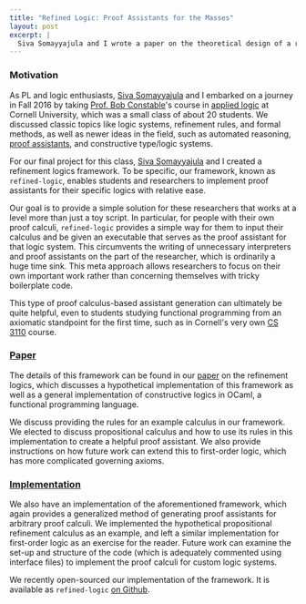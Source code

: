 ```yaml
---
title: "Refined Logic: Proof Assistants for the Masses"
layout: post
excerpt: |
  Siva Somayyajula and I wrote a paper on the theoretical design of a refinement logics proof assistant for our final project in Prof. Bob Constable's undergraduate applied logic class (CS 4860) at Cornell University. We also implemented such an assistant by following our design. We hope that our assistant makes it easier for students and researchers alike to work with proof assistants based on custom proof calculi by generating executables.
---
```


### Motivation

As PL and logic enthusiasts, [Siva Somayyajula][siva] and I embarked on a journey in Fall 2016 by taking [Prof. Bob Constable][constable]'s course in [applied logic][] at Cornell University, which was a small class of about 20 students. We discussed classic topics like logic systems, refinement rules, and formal methods, as well as newer ideas in the field, such as automated reasoning, [proof assistants][nuprl], and constructive type/logic systems.

For our final project for this class, [Siva Somayyajula][siva] and I created a refinement logics framework. To be specific, our framework, known as `refined-logic`, enables students and researchers to implement proof assistants for their specific logics with relative ease.

Our goal is to provide a simple solution for these researchers that works at a level more than just a toy script. In particular, for people with their own proof calculi, `refined-logic` provides a simple way for them to input their calculus and be given an executable that serves as the proof assistant for that logic system. This circumvents the writing of unnecessary interpreters and proof assistants on the part of the researcher, which is ordinarily a huge time sink. This meta approach allows researchers to focus on their own important work rather than concerning themselves with tricky boilerplate code.

This type of proof calculus-based assistant generation can ultimately be quite helpful, even to students studying functional programming from an axiomatic standpoint for the first time, such as in Cornell's very own [CS 3110][] course.

### [Paper][]

The details of this framework can be found in our [paper][] on the refinement logics, which discusses a hypothetical implementation of this framework as well as a general implementation of constructive logics in OCaml, a functional programming language.

We discuss providing the rules for an example calculus in our framework. We elected to discuss propositional calculus and how to use its rules in this implementation to create a helpful proof assistant. We also provide instructions on how future work can extend this to first-order logic, which has more complicated governing axioms.

### [Implementation][refined-logic]

We also have an implementation of the aforementioned framework, which again provides a generalized method of generating proof assistants for arbitrary proof calculi. We implemented the hypothetical propositional refinement calculus as an example, and left a similar implementation for first-order logic as an exercise for the reader. Future work can examine the set-up and structure of the code (which is adequately commented using interface files) to implement the proof calculi for custom logic systems.

We recently open-sourced our implementation of the framework. It is available as `refined-logic` [on Github][refined-logic].

[constable]:     http://www.cs.cornell.edu/home/rc
[applied logic]: http://www.cs.cornell.edu/courses/cs4860/2016fa
[nuprl]:         http://www.nuprl.org
[siva]:          http://ssomayyajula.github.io
[refined-logic]: https://github.com/ssomayyajula/refined-logic
[cs 3110]:       http://www.cs.cornell.edu/courses/cs3110/2016sp
[paper]:         {{site.baseurl}}/media/refined-logic.pdf